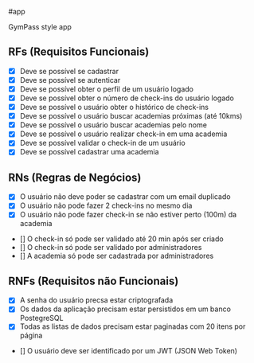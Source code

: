 #app

GymPass style app

## RFs (Requisitos Funcionais)

- [x] Deve se possível se cadastrar
- [x] Deve se possível se autenticar
- [x] Deve se possível obter o perfil de um usuário logado
- [x] Deve se possível obter o número de check-ins do usuário logado
- [x] Deve se possível o usuário obter o histórico de check-ins
- [x] Deve se possível o usuário buscar academias próximas (até 10kms)
- [x] Deve se possível o usuário buscar academias pelo nome
- [x] Deve se possível o usuário realizar check-in em uma academia
- [x] Deve se possível validar o check-in de um usuário
- [x] Deve se possível cadastrar uma academia

## RNs (Regras de Negócios)

- [x] O usuário não deve poder se cadastrar com um email duplicado
- [x] O usuário não pode fazer 2 check-ins no mesmo dia
- [x] O usuário não pode fazer check-in se não estiver perto (100m) da academia
- [] O check-in só pode ser validado até 20 min após ser criado
- [] O check-in só pode ser validado por administradores
- [] A academia só pode ser cadastrada por administradores

## RNFs (Requisitos não Funcionais)

- [x] A senha do usuário precsa estar criptografada
- [x] Os dados da aplicação precisam estar persistidos em um banco PostegreSQL
- [x] Todas as listas de dados precisam estar paginadas com 20 itens por página
- [] O usuário deve ser identificado por um JWT (JSON Web Token)